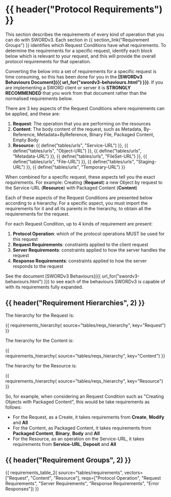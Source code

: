 # {{ header("Protocol Requirements") }}

This section describes the requirements of every kind of operation that you can do with SWORDv3.  Each section in 
{{ section_link("Requirement Groups") }} identifies which Request Conditions have what requirements.  To determine
the requirements for a specific request, identify each block below which is relevant to your request, and this will
provide the overall protocol requirements for that operation.

Converting the below into a set of requirements for a specific request is time consuming, so this has been done for
you in the **[SWORDv3 Behaviours Document]({{ url_for("swordv3-behaviours.html") }})**. If you are implementing a SWORD client
or server it is **STRONGLY RECOMMENDED** that you work from that document rather than the normalised requirements below.

There are 3 key aspects of the Request Conditions where requirements can be applied, and these are:

1. **Request**: The operation that you are performing on the resources
2. **Content**: The body content of the request, such as Metadata, By-Reference, Metadata+ByReference, Binary File, Packaged Content, Empty Body
3. **Resource**: {{ define("tables/urls", "Service-URL") }}, {{ define("tables/urls", "Object-URL") }}, {{ define("tables/urls", "Metadata-URL") }}, {{ define("tables/urls", "FileSet-URL") }}, {{ define("tables/urls", "File-URL") }}, {{ define("tables/urls", "Staging-URL") }}, {{ define("tables/urls", "Temporary-URL") }}

When combined for a specific request, these aspects tell you the exact requirements.  For example: Creating (**Request**) a new Object by request to the Service-URL (**Resource**) 
with Packaged Content (**Content**)

Each of these aspects of the Request Conditions are presented below according to a hierarchy. For a specific aspect,
you must import the requirements for it and all its parents in the hierarchy, to obtain all the requierements for the
request.

For each Request Condition, up to 4 kinds of requirement are present:

1. **Protocol Operation**: which of the protocol operations MUST be used for this request
2. **Request Requirements**: constraints applied to the client request
3. **Server Requirements**: constraints applied to how the server handles the request
4. **Response Requirements**: constraints applied to how the server responds to the request

See the document [SWORDv3 Behaviours]({{ url_for("swordv3-behaviours.html") }}) to see each of the behaviours SWORDv3 is 
capable of with its requirements fully expanded.


## {{ header("Requirement Hierarchies", 2) }}

The hierarchy for the Request is:

{{ 
requirements_hierarchy(
    source="tables/reqs_hierarchy",
    key="Request")
}}

The hierarchy for the Content is:

{{  
requirements_hierarchy(
    source="tables/reqs_hierarchy",
    key="Content")
}}

The hierarchy for the Resource is:

{{  
requirements_hierarchy(
    source="tables/reqs_hierarchy",
    key="Resource")
}}

So, for example, when considering an Request Condition such as "Creating Objects with Packaged Content", this would be take requirements as follows:

* For the Request, as a Create, it takes requirements from **Create**, **Modify** and **All**
* For the Content, as Packaged Content, it takes requirements from **Packaged Content**, **Binary**, **Body** and **All**
* For the Resource, as an operation on the Service-URL, it takes requirements from **Service-URL**, **Deposit** and **All**

## {{ header("Requirement Groups", 2) }}

<div class="requirement-groups">

{{ 
requirements_table_2(
    source="tables/requirements",
    vectors=["Request", "Content", "Resource"],
    reqs=["Protocol Operation", "Request Requirements", "Server Requirements", "Response Requirements", "Error Responses"])
}}

</div>

